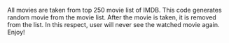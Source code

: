 All movies are taken from top 250 movie list of IMDB. This code generates random movie from the movie list. After the movie is taken, it is removed from the list. In this respect, user will never see the watched movie again. Enjoy!
